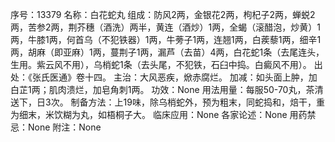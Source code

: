 序号：13379
名称：白花蛇丸
组成：防风2两，金银花2两，枸杞子2两，蝉蜕2两，苦参2两，荆芥穗（酒洗）两半，黄连（酒炒）1两，全蝎（滚醋泡，炒黄）1两，牛膝1两，何首乌（不犯铁器）1两，牛蒡子1两，连翘1两，白蒺藜1两，细辛1两，胡麻（即亚麻）1两，蔓荆子1两，漏芦（去苗）4两，白花蛇1条（去尾连头，生用。紫云风不用），乌梢蛇1条（去头尾，不犯铁，石臼中捣。白癜风不用）。
出处：《张氏医通》卷十四。
主治：大风恶疾，焮赤腐烂。
加减：如头面上肿，加白芷1两；肌肉溃烂，加皂角刺1两。
功效：None
用法用量：每服50-70丸，茶清送下，日3次。
制备方法：上19味，除乌梢蛇外，预为粗末，同蛇捣和，焙干，重为细末，米饮糊为丸，如梧桐子大。
临床应用：None
各家论述：None
用药禁忌：None
附注：None
